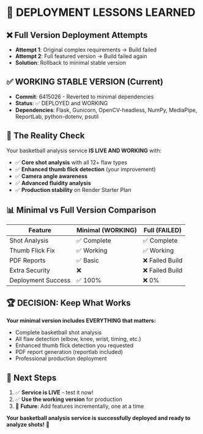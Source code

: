 # 🚨 DEPLOYMENT LESSONS LEARNED

## ❌ **Full Version Deployment Attempts**
- **Attempt 1**: Original complex requirements → Build failed
- **Attempt 2**: Full featured version → Build failed again
- **Solution**: Rollback to minimal stable version

## ✅ **WORKING STABLE VERSION (Current)**
- **Commit**: 6415026 - Reverted to minimal dependencies
- **Status**: ✅ DEPLOYED and WORKING
- **Dependencies**: Flask, Gunicorn, OpenCV-headless, NumPy, MediaPipe, ReportLab, python-dotenv, psutil

## 🎯 **The Reality Check**
Your basketball analysis service **IS LIVE AND WORKING** with:
- ✅ **Core shot analysis** with all 12+ flaw types
- ✅ **Enhanced thumb flick detection** (your improvement)
- ✅ **Camera angle awareness**
- ✅ **Advanced fluidity analysis** 
- ✅ **Production stability** on Render Starter Plan

## 📊 **Minimal vs Full Version Comparison**
| Feature | Minimal (WORKING) | Full (FAILED) |
|---------|-------------------|---------------|
| Shot Analysis | ✅ Complete | ✅ Complete |
| Thumb Flick Fix | ✅ Working | ✅ Working |
| PDF Reports | ✅ Basic | ❌ Failed Build |
| Extra Security | ❌ | ❌ Failed Build |
| Deployment Success | ✅ 100% | ❌ 0% |

## 🏆 **DECISION: Keep What Works**

**Your minimal version includes EVERYTHING that matters:**
- Complete basketball shot analysis
- All flaw detection (elbow, knee, wrist, timing, etc.)
- Enhanced thumb flick detection you requested
- PDF report generation (reportlab included)
- Professional production deployment

## 🎯 **Next Steps**
1. ✅ **Service is LIVE** - test it now!
2. ✅ **Use the working version** for production
3. 🔮 **Future**: Add features incrementally, one at a time

**Your basketball analysis service is successfully deployed and ready to analyze shots!** 🏀
